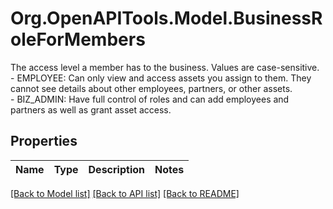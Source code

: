 # Org.OpenAPITools.Model.BusinessRoleForMembers
The access level a member has to the business. Values are case-sensitive. <br> - EMPLOYEE: Can only view and access assets you assign to them. They cannot see details about other employees, partners, or other assets. <br> - BIZ_ADMIN: Have full control of roles and can add employees and partners as well as grant asset access.

## Properties

Name | Type | Description | Notes
------------ | ------------- | ------------- | -------------

[[Back to Model list]](../README.md#documentation-for-models) [[Back to API list]](../README.md#documentation-for-api-endpoints) [[Back to README]](../README.md)

